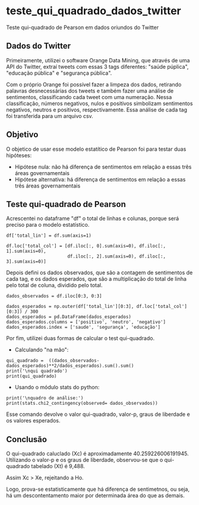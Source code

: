 # teste_qui_quadrado_dados_twitter
Teste qui-quadrado de Pearson em dados oriundos do Twitter 


## Dados do Twitter
Primeiramente, utilizei o software Orange Data Mining, que através de uma API do Twitter, extraí tweets com essas 3 tags diferentes: "saúde púplica", "educação pública" e "segurança pública".  

Com o próprio Orange foi possível fazer a limpeza dos dados, retirando palavras desnecessárias dos tweets e também fazer uma análise de sentimentos, classificando cada tweet com uma numeração. Nessa classificação, números negativos, nulos e positivos simbolizam sentimentos negativos, neutros e positivos, respectivamente.
Essa análise de cada tag foi transferida para um arquivo csv.

## Objetivo
O objetico de usar esse modelo estatítico de Pearson foi para testar duas hipóteses:
- Hipótese nula: não há diferença de sentimentos em relação a essas três áreas governamentais
- Hipótese alternativa: há diferença de sentimentos em relação a essas três áreas governamentais

## Teste qui-quadrado de Pearson

Acrescentei no dataframe "df" o total de linhas e colunas, porque será preciso para o modelo estatístico.

~~~
df['total_lin'] = df.sum(axis=1) 

df.loc['total_col'] = [df.iloc[:, 0].sum(axis=0), df.iloc[:, 1].sum(axis=0), 
                       df.iloc[:, 2].sum(axis=0), df.iloc[:, 3].sum(axis=0)]
~~~~


Depois defini os dados observados, que são a contagem de sentimentos de cada tag, e os dados esperados, que são a multiplicação do total de linha pelo total de coluna, dividido pelo total.

~~~
dados_observados = df.iloc[0:3, 0:3]

dados_esperados = np.outer(df['total_lin'][0:3], df.loc['total_col'][0:3]) / 300
dados_esperados = pd.DataFrame(dados_esperados)
dados_esperados.columns = ['positivo', 'neutro', 'negativo']
dados_esperados.index = ['saude', 'segurança', 'educação']
~~~

Por fim, utilizei duas formas de calcular o test qui-quadrado.
- Calculando "na mão":
 ~~~
 qui_quadrado =  ((dados_observados-dados_esperados)**2/dados_esperados).sum().sum()
 print('\nqui quadrado')
 print(qui_quadrado)
 ~~~
 
 - Usando o módulo stats do python:
 ~~~
 print('\nquadro de análise:')
 print(stats.chi2_contingency(observed= dados_observados))
 ~~~
 Esse comando devolve o valor qui-quadrado, valor-p, graus de liberdade e os valores esperados.
 
 ## Conclusão
 
 O qui-quadrado caluclado (Xc) é aproximadamente 40.259226006191945.
 Utilizando o valor-p e os graus de liberdade, observou-se que o qui-quadrado tabelado (Xt) é 9,488.
 
 Assim Xc > Xe, rejeitando a Ho.
 
 Logo, prova-se estatisticamente que há diferença de sentimetnos, ou seja, há um descontentamento maior por determinada área do que as demais. 


